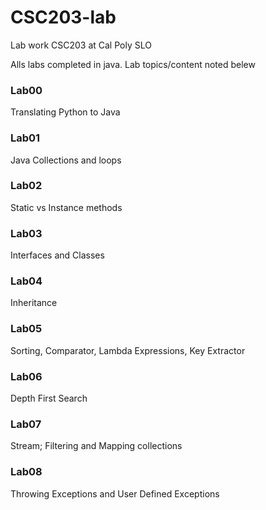 ﻿# CSC203-lab
Lab work CSC203 at Cal Poly SLO

Alls labs completed in java. Lab topics/content noted belew

### Lab00
Translating Python to Java

### Lab01
Java Collections and loops

### Lab02
Static vs Instance methods

### Lab03
Interfaces and Classes

### Lab04
Inheritance

### Lab05
Sorting, Comparator, Lambda Expressions, Key Extractor

### Lab06
Depth First Search

### Lab07
Stream; Filtering and Mapping collections

### Lab08
Throwing Exceptions and User Defined Exceptions
